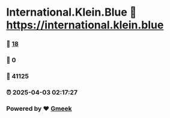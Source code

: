 # International.Klein.Blue :link: https://international.klein.blue 
### :page_facing_up: [18](https://international.klein.blue/tag.html) 
### :speech_balloon: 0 
### :hibiscus: 41125 
### :alarm_clock: 2025-04-03 02:17:27 
### Powered by :heart: [Gmeek](https://github.com/Meekdai/Gmeek)
